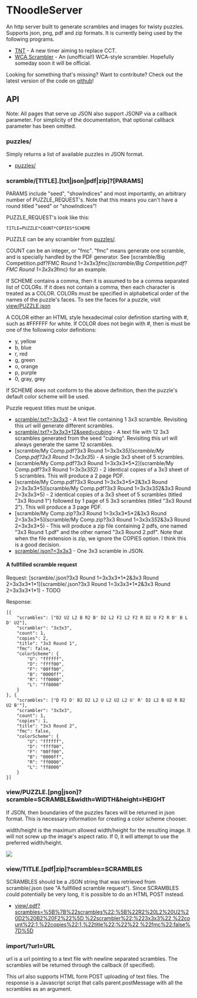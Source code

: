# TNoodleServer #

An http server built to generate scrambles and images for twisty puzzles. Supports json, png, pdf and zip formats.  It is currently being used by the following programs.

* [TNT](tnt/) - A new timer aiming to replace CCT.
* [WCA Scrambler](scramble/) - An (unofficial!) WCA-style scrambler. Hopefully someday soon it will be official.

Looking for something that's missing? Want to contribute? Check out the latest version of the code on [github](http://github.com/jfly/tnoodle)!

## API ##

Note: All pages that serve up JSON also support JSONP via a callback parameter. For simplicity of the documentation, that optional callback parameter has been omitted.

### puzzles/ ###

Simply returns a list of available puzzles in JSON format.

* [puzzles/](puzzles/)

### scramble/[TITLE].[txt|json|pdf|zip]?[PARAMS] ###

PARAMS include "seed", "showIndices" and most importantly, an arbitrary number of PUZZLE_REQUEST's. Note that this means you can't have a round titled "seed" or "showIndices"!

PUZZLE_REQUEST's look like this:

	TITLE=PUZZLE*COUNT*COPIES*SCHEME

PUZZLE can be any scrambler from [puzzles/](puzzles/).

COUNT can be an integer, or "fmc". "fmc" means generate one scramble, and is specially handled by the PDF generator. See [scramble/Big Competition.pdf?FMC Round 1=3x3x3*fmc](scramble/Big Competition.pdf?FMC Round 1=3x3x3*fmc) for an example.

If SCHEME contains a comma, then it is assumed to be a comma separated list of COLORs. If it does not contain a comma, then each character is treated as a COLOR. COLORs must be specified in alphabetical order of the names of the puzzle's faces. To see the faces for a puzzle, visit [view/PUZZLE.json](view/PUZZLE.json)

A COLOR either an HTML style hexadecimal color definition starting with #, such as #FFFFFF for white. If COLOR does not begin with #, then is must be one of the following color definitions:

* y, yellow
* b, blue
* r, red
* g, green
* o, orange
* p, purple
* 0, gray, grey

If SCHEME does not conform to the above definition, then the puzzle's default color scheme will be used.

Puzzle request titles must be unique.

* [scramble/.txt?=3x3x3](scramble/.txt?=3x3x3) - A text file containing 1 3x3 scramble. Revisiting this url will generate different scrambles.
* [scramble/.txt?=3x3x3*12&seed=cubing](scramble/.txt?=3x3x3*12&seed=cubing) - A text file with 12 3x3 scrambles generated from the seed "cubing". Revisiting this url will always generate the same 12 scrambles.
* [scramble/My Comp.pdf?3x3 Round 1=3x3x3*5](scramble/My Comp.pdf?3x3 Round 1=3x3x3*5) - A single 3x3 sheet of 5 scrambles.
* [scramble/My Comp.pdf?3x3 Round 1=3x3x3\*5\*2](scramble/My Comp.pdf?3x3 Round 1=3x3x3*5*2) - 2 identical copies of a 3x3 sheet of 5 scrambles. This will produce a 2 page PDF.
* [scramble/My Comp.pdf?3x3 Round 1=3x3x3\*5\*2&3x3 Round 2=3x3x3\*5](scramble/My Comp.pdf?3x3 Round 1=3x3x3*5*2&3x3 Round 2=3x3x3*5) - 2 identical copies of a 3x3 sheet of 5 scrambles (titled "3x3 Round 1") 
followed by 1 page of 5 3x3 scrambles (titled "3x3 Round 2"). This will produce a 3 page PDF.
* [scramble/My Comp.zip?3x3 Round 1=3x3x3\*5\*2&3x3 Round 2=3x3x3\*5](scramble/My Comp.zip?3x3 Round 1=3x3x3*5*2&3x3 Round 2=3x3x3*5) - This will produce a zip file containing 2 pdfs, one named "3x3 Round 1.pdf" and the other named "3x3 Round 2.pdf". Note that when the file extension is zip, we ignore the COPIES option. I think this is a good decision.
* [scramble/.json?=3x3x3](scramble/.json?=3x3x3) - One 3x3 scramble in JSON.


#### A fullfilled scramble request ####
Request: [scramble/.json?3x3 Round 1=3x3x3\*1\*2&3x3 Round 2=3x3x3\*1\*1](scramble/.json?3x3 Round 1=3x3x3\*1\*2&3x3 Round 2=3x3x3\*1\*1) - TODO

Response:

	[{
	    "scrambles": ["D2 U2 L2 B R2 B' D2 L2 F2 L2 F2 R D2 U F2 R D' B L D' U2"],
	    "scrambler": "3x3x3",
	    "count": 1,
	    "copies": 2,
	    "title": "3x3 Round 1",
	    "fmc": false,
	    "colorScheme": {
	        "U": "ffffff",
	        "D": "ffff00",
	        "F": "00ff00",
	        "B": "0000ff",
	        "R": "ff0000",
	        "L": "ff8000"
	    }
	}, {
	    "scrambles": ["D F2 D' B2 D2 L2 U L2 U2 L2 U' R' D2 L2 B U2 R B2 U2 B'"],
	    "scrambler": "3x3x3",
	    "count": 1,
	    "copies": 1,
	    "title": "3x3 Round 2",
	    "fmc": false,
	    "colorScheme": {
	        "U": "ffffff",
	        "D": "ffff00",
	        "F": "00ff00",
	        "B": "0000ff",
	        "R": "ff0000",
	        "L": "ff8000"
	    }
	}]


### view/PUZZLE.[png|json]?scramble=SCRAMBLE&width=WIDTH&height=HEIGHT ###

If JSON, then boundaries of the puzzles faces will be returned in json format. This is necessary information for creating a color scheme chooser.

width/height is the maximum allowed width/height for the resulting image. It will not screw up the image's aspect ratio. If 0, it will attempt to use the preferred width/height.

<a href="view/sq1.png?scramble=(3, 3) /"><img src="view/sq1.png?scramble=(3, 3) /" /></a>

### view/TITLE.[pdf|zip]?scrambles=SCRAMBLES ###

SCRAMBLES should be a JSON string that was retrieved from scramble/.json (see "A fullfilled scramble request"). Since SCRAMBLES could potentially be very long, it is possible to do an HTML POST instead.

* [view/.pdf?scrambles=%5B%7B%22scrambles%22:%5B%22R2%20L2%20U2%20D2%20B2%20F2%22%5D,%22scrambler%22:%223x3x3%22,%22count%22:1,%22copies%22:1,%22title%22:%22%22,%22fmc%22:false%7D%5D](view/.pdf?scrambles=%5B%7B%22scrambles%22:%5B%22R2%20L2%20U2%20D2%20B2%20F2%22%5D,%22scrambler%22:%223x3x3%22,%22count%22:1,%22copies%22:1,%22title%22:%22%22,%22fmc%22:false%7D%5D)

### import/?url=URL ###
url is a url pointing to a text file with newline separated scrambles.
The scrambles will be returned through the callback (if specified).

This url also supports HTML form POST uploading of text files. The response is a Javascript script that calls parent.postMessage with all the scrambles as an argument.

